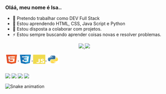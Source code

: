 ### Oláá, meu nome é Isa..

<!--
**isabelafs1003/isabelafs1003** is a ✨ _special_ ✨ repository because its `README.md` (this file) appears on your GitHub profile.
- Emojis: 'WIN + .'
Here are some ideas to get you started:
-->
- 🔭 Pretendo trabalhar como DEV Full Stack
- 🌱 Estou aprendendo HTML, CSS, Java Script e Python
- 👯 Estou disposta a colaborar com projetos.
- ⚡ Estou sempre buscando aprender coisas novas e resolver problemas.

<div align="center">
  <a href="https://github.com/isabelafs1003">
  <img height="160em" src="https://github-readme-stats.vercel.app/api?username=isabelafs1003&show_icons=true&theme=dracula&include_all_commits=true&count_private=true"/>
  <img height="160em" src="https://github-readme-stats.vercel.app/api/top-langs/?username=isabelafs1003&layout=compact&langs_count=7&theme=dracula"/>
</div>
  
<div style="display: inline_block"><br>
  <img align="center" alt="Isa-HTML" height="30" width="40" src="https://raw.githubusercontent.com/devicons/devicon/master/icons/html5/html5-original.svg">
   <img align="center" alt="Isa-CSS" height="30" width="40" src="https://raw.githubusercontent.com/devicons/devicon/master/icons/css3/css3-original.svg">
  <img align="center" alt="Isa-Js" height="30" width="40" src="https://raw.githubusercontent.com/devicons/devicon/master/icons/javascript/javascript-plain.svg">
  <img align="center" alt="Isa-Python" height="30" width="40" src="https://raw.githubusercontent.com/devicons/devicon/master/icons/python/python-original.svg">
</div>
  
  ##
 
<div> 
  <a href="https://wa.me/5516999898786" target="_blank"><img src="https://img.shields.io/badge/WhatsApp-25D366?style=for-the-badge&logo=whatsapp&logoColor=white" target="_blank"></a>
  <a href="https://instagram.com/isynha_fs" target="_blank"><img src="https://img.shields.io/badge/-Instagram-%23E4405F?style=for-the-badge&logo=instagram&logoColor=white" target="_blank"></a>
  <a href = "mailto:isabelafs1003@gmail.com"><img src="https://img.shields.io/badge/-Gmail-%23333?style=for-the-badge&logo=gmail&logoColor=white" target="_blank"></a>
  <a href="https://www.linkedin.com/in/isabela-ferracini-b47578206/" target="_blank"><img src="https://img.shields.io/badge/-LinkedIn-%230077B5?style=for-the-badge&logo=linkedin&logoColor=white" target="_blank"></a> 
 
  ![Snake animation](https://github.com/isabelafs1003/isabelafs1003/blob/main/.github/workflows/snake.yml)
 
</div>
